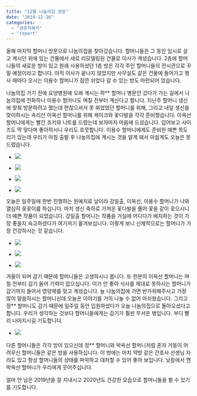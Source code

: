 ```yaml
---
title: "12월 나눔의집 방문"
date: "2019-12-16"
categories: 
  - "생존자복지"
  - "report"
---
```


올해 마지막 할머니 방문으로 나눔의집을 찾아갔습니다. 할머니들은 그 동안 임시로 살고 계시던 위에 있는 건물에서 새로 리모델링된 건물로 이사가 계셨습니다. 2층에 할머니들의 새로운 방이 있고 원래 사용하셨던 1층 방은 각각 주인 할머니들의 전시관으로 꾸밀 예정이라고 합니다. 아직 이사가 끝나지 않았지만 사무실도 같은 건물에 들어가고 행사 때마다 오시는 이용수 할머니가 잠깐 쉬었다 갈 수 있는 방도 마련되어 있습니다.

나눔의집 가기 전에 요양병원에 오래 계시는 하\*\* 할머니 병문안 갔다가 가는 길에서 나눔의집에 전화하니 이용수 할머니도 며칠 전부터 계신다고 합니다. 지난주 할머니 생신에 맞춰 방문하려고 했는데 편찮으셔서 못 뵈었었던 할머니를 위해, 그리고 내일 생신을 맞이하시는 속리산 이옥선 할머니를 위해 케이크와 꽃다발을 각각 준비했습니다. 이옥선 할머니에게는 빨간 조키와 니트를 드렸는데 보자마자 마음에 드셨습니다. 입어보고 사이즈도 딱 맞다며 좋아하시니 우리도 흐뭇합니다. 이용수 할머니에게도 준비한 예쁜 목도리가 있는데 우리가 아침 출발 후 나눔의집에 계시는 것을 알게 돼서 아쉽게도 오늘은 못 드렸습니다.

- ![](http://womenandwar.net/kr/wp-content/uploads/2019/12/photo_2019-12-17_11-13-39-768x1024.jpg)
    
- ![](http://womenandwar.net/kr/wp-content/uploads/2019/12/photo_2019-12-17_11-13-47-2-768x1024.jpg)
    
- ![](http://womenandwar.net/kr/wp-content/uploads/2019/12/photo_2019-12-17_11-13-53-2-768x1024.jpg)
    
- ![](http://womenandwar.net/kr/wp-content/uploads/2019/12/photo_2019-12-17_11-13-56-1-1024x768.jpg)
    

오늘은 일주일에 한번 진행하는 원예치료 날이라 강일출, 이옥선, 이용수 할머니가 나와 열심히 꽃꽂이를 하십니다. 마치 생신 축하로 가져온 꽃다발을 풀어 꽃을 같이 꽂으시니 더 예쁜 작품이 되었습니다. 강일출 할머니는 작품을 거실에 어디다가 배치하는 것이 가장 좋을지 숙고하셨다가 여기저기 옮겨보십니다. 이렇게 보니 신체적으로는 할머니가 가장 건강하시는 것 같습니다.

- ![](http://womenandwar.net/kr/wp-content/uploads/2019/12/photo_2019-12-17_11-14-16-1-1024x960.jpg)
    
- ![](http://womenandwar.net/kr/wp-content/uploads/2019/12/photo_2019-12-17_11-14-00-2-768x1024.jpg)
    
- ![](http://womenandwar.net/kr/wp-content/uploads/2019/12/photo_2019-12-17_11-14-12-1-1024x768.jpg)
    

겨울이 되며 감기 때문에 할머니들은 고생하시나 봅니다. 또 한분의 이옥선 할머니는 며칠 전부터 감기 들어 기력이 없으십니다. 이가 안 좋아 식사를 제대로 못하시는 할머니가 감기까지 들어서 영양제를 맞고 계셨습니다. 늘 나눔의집에 가면 반가워해주시고 가장 많이 말씀하시는 할머니신데 오늘은 이야기를 거의 나눌 수 없어 아쉬웠습니다. 그리고 정\*\* 할머니도 감기 때문에 일주일 동안 입원하셨다가 오늘 나눔의집으로 돌아오셨다고 합니다. 우리가 생각하는 것보다 할머니들에게는 감기가 훨씬 무서운 병입니다. 부디 빨리 나아지시길 기도합니다.

- ![](http://womenandwar.net/kr/wp-content/uploads/2019/12/photo_2019-12-17_11-14-20-768x1024.jpg)
    

다른 할머니들은 각각 방이 있으신데 정\*\* 할머니와 박옥선 할머니처럼 혼자 거동이 어려우신 할머니들은 같은 방을 사용하십니다. 이 방에는 마치 약방 같은 간호사 선생님 자리도 있고 항상 할머니들의 상태를 파악하고 대처할 수 있어 좋아 보입니다. 낮잠에서 깬 박옥선 할머니가 우리에게 웃어주십니다.

얼마 안 남은 2019년을 잘 지내시고 2020년도 건강한 모습으로 할머니들을 뵐 수 있기를 기도합니다.
